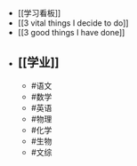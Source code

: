 - [[学习看板]]
- [[3 vital things I decide to do]]
- [[3 good things I have done]]
- [[学业]]
	-
	- #语文
	- #数学
	- #英语
	- #物理
	- #化学
	- #生物
	- #文综